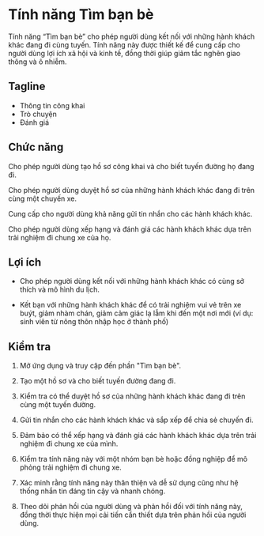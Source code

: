 # Tính năng Tìm bạn bè

Tính năng “Tìm bạn bè”  cho phép người dùng kết nối với những hành khách khác đang đi cùng tuyến. Tính năng này được thiết kế để cung cấp cho người dùng lợi ích xã hội và kinh tế, đồng thời giúp giảm tắc nghẽn giao thông và ô nhiễm.

## Tagline

- Thông tin công khai
- Trò chuyện
- Đánh giá

## Chức năng

Cho phép người dùng tạo hồ sơ công khai và cho biết tuyến đường họ đang đi.

Cho phép người dùng duyệt hồ sơ của những hành khách khác đang đi trên cùng một chuyến xe.

Cung cấp cho người dùng khả năng gửi tin nhắn cho các hành khách khác.

Cho phép người dùng xếp hạng và đánh giá các hành khách khác dựa trên trải nghiệm đi chung xe của họ.

## Lợi ích

- Cho phép người dùng kết nối với những hành khách khác có cùng sở thích và mô hình du lịch.

- Kết bạn với những hành khách khác để có trải nghiệm vui vẻ trên xe buýt, giảm nhàm chán, giảm cảm giác lạ lẫm khi đến một nơi mới (ví dụ: sinh viên từ nông thôn nhập học ở thành phố)

## Kiểm tra

1. Mở ứng dụng và truy cập đến phần "Tìm bạn bè".

2. Tạo một hồ sơ và cho biết tuyến đường đang đi.

3. Kiểm tra có thể duyệt hồ sơ của những hành khách khác đang đi trên cùng một tuyến đường.

4. Gửi tin nhắn cho các hành khách khác và sắp xếp để chia sẻ chuyến đi.

5. Đảm bảo có thể xếp hạng và đánh giá các hành khách khác dựa trên trải nghiệm đi chung xe của mình.

6. Kiểm tra tính năng này với một nhóm bạn bè hoặc đồng nghiệp để mô phỏng trải nghiệm đi chung xe.

7. Xác minh rằng tính năng này thân thiện và dễ sử dụng cũng như hệ thống nhắn tin đáng tin cậy và nhanh chóng.

8. Theo dõi phản hồi của người dùng và phản hồi đối với tính năng này, đồng thời thực hiện mọi cải tiến cần thiết dựa trên phản hồi của người dùng.
